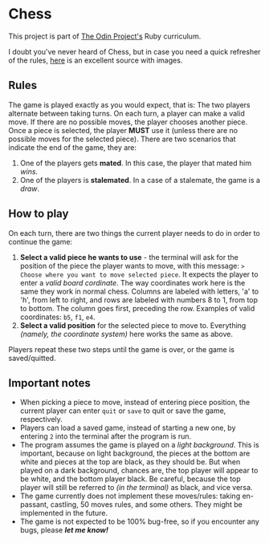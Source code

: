 # Chess
This project is part of [The Odin Project's](https://theodinproject.com) Ruby curriculum.

I doubt you've never heard of Chess, but in case you need a quick refresher of the rules, [here](http://www.chessvariants.org/d.chess/chess.html) is an excellent source with images. 

## Rules
The game is played exactly as you would expect, that is: The two players alternate between taking turns. On each turn, a player can make a valid move. If there are no possible moves, the player chooses another piece. Once a piece is selected, the player **MUST** use it (unless there are no possible moves for the selected piece). There are two scenarios that indicate the end of the game, they are:

1. One of the players gets **mated**. In this case, the player that mated him *wins*.
2. One of the players is **stalemated**. In a case of a stalemate, the game is a *draw*.

## How to play
On each turn, there are two things the current player needs to do in order to continue the game:

1. **Select a valid piece he wants to use** - the terminal will ask for the position of the piece the player wants to move, with this message: ```> Choose where you want to move selected piece```. It expects the player to enter a *valid board cordinate*. The way coordinates work here is the same they work in normal chess. Columns are labeled with letters, 'a' to 'h', from left to right, and rows are labeled with numbers 8 to 1, from top to bottom. The column goes first, preceding the row. Examples of valid coordinates: ```b5```, ```f1```, ```e4```.
2. **Select a valid position** for the selected piece to move to. Everything *(namely, the coordinate system)* here works the same as above.

Players repeat these two steps until the game is over, or the game is saved/quitted.

## Important notes
- When picking a piece to move, instead of entering piece position, the current player can enter ``` quit ``` or ``` save ``` to quit or save the game, respectively.
- Players can load a saved game, instead of starting a new one, by entering ``` 2 ``` into the terminal after the program is run.
- The program assumes the game is played on a *light background*. This is important, because on light background, the pieces at the bottom are white and pieces at the top are black, as they should be. But when played on a dark background, chances are, the top player will appear to be white, and the bottom player black. Be careful, because the top player will still be referred to *(in the terminal)* as black, and vice versa.
- The game currently does not implement these moves/rules: taking en-passant, castling, 50 moves rules, and some others. They might be implemented in the future.
- The game is not expected to be 100% bug-free, so if you encounter any bugs, please ***let me know!***